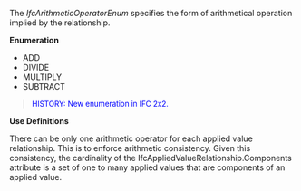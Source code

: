 ﻿The _IfcArithmeticOperatorEnum_ specifies the form of arithmetical operation implied by the relationship.

**Enumeration**

* ADD
* DIVIDE
* MULTIPLY
* SUBTRACT

> <font size="-1" color="#0000FF">HISTORY: New enumeration in IFC
		2x2.</font>

**Use Definitions**

There can be only one arithmetic operator for each applied value relationship. This is to enforce arithmetic consistency. Given this consistency, the cardinality of the IfcAppliedValueRelationship.Components attribute is a set of one to many applied values that are components of an applied value.